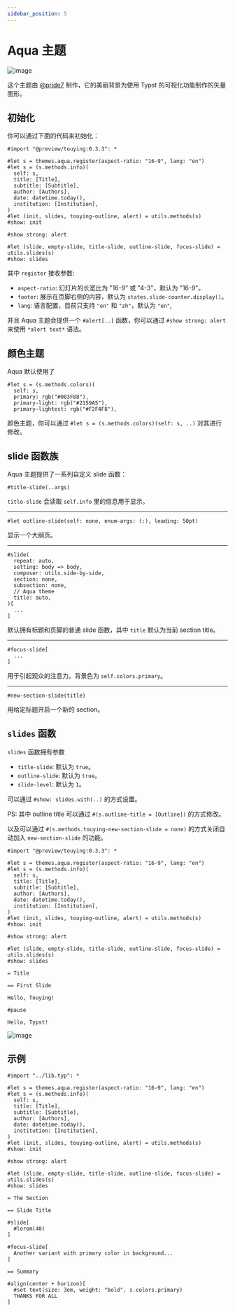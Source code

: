 ```yaml
---
sidebar_position: 5
---
```


# Aqua 主题

![image](https://github.com/touying-typ/touying/assets/34951714/5f9b3c99-a22a-4f3d-a266-93dd75997593)

这个主题由 [@pride7](https://github.com/pride7) 制作，它的美丽背景为使用 Typst 的可视化功能制作的矢量图形。


## 初始化

你可以通过下面的代码来初始化：

```typst
#import "@preview/touying:0.3.3": *

#let s = themes.aqua.register(aspect-ratio: "16-9", lang: "en")
#let s = (s.methods.info)(
  self: s,
  title: [Title],
  subtitle: [Subtitle],
  author: [Authors],
  date: datetime.today(),
  institution: [Institution],
)
#let (init, slides, touying-outline, alert) = utils.methods(s)
#show: init

#show strong: alert

#let (slide, empty-slide, title-slide, outline-slide, focus-slide) = utils.slides(s)
#show: slides
```

其中 `register` 接收参数:

- `aspect-ratio`: 幻灯片的长宽比为 "16-9" 或 "4-3"，默认为 "16-9"。
- `footer`: 展示在页脚右侧的内容，默认为 `states.slide-counter.display()`。
- `lang`: 语言配置，目前只支持 `"en"` 和 `"zh"`，默认为 `"en"`,

并且 Aqua 主题会提供一个 `#alert[..]` 函数，你可以通过 `#show strong: alert` 来使用 `*alert text*` 语法。

## 颜色主题

Aqua 默认使用了

```typst
#let s = (s.methods.colors)(
  self: s,
  primary: rgb("#003F88"),
  primary-light: rgb("#2159A5"),
  primary-lightest: rgb("#F2F4F8"),
```

颜色主题，你可以通过 `#let s = (s.methods.colors)(self: s, ..)` 对其进行修改。

## slide 函数族

Aqua 主题提供了一系列自定义 slide 函数：

```typst
#title-slide(..args)
```

`title-slide` 会读取 `self.info` 里的信息用于显示。

---

```typst
#let outline-slide(self: none, enum-args: (:), leading: 50pt)
```

显示一个大纲页。

---

```typst
#slide(
  repeat: auto,
  setting: body => body,
  composer: utils.side-by-side,
  section: none,
  subsection: none,
  // Aqua theme
  title: auto,
)[
  ...
]
```
默认拥有标题和页脚的普通 slide 函数，其中 `title` 默认为当前 section title。

---

```typst
#focus-slide[
  ...
]
```
用于引起观众的注意力。背景色为 `self.colors.primary`。

---

```typst
#new-section-slide(title)
```
用给定标题开启一个新的 section。


## `slides` 函数

`slides` 函数拥有参数

- `title-slide`: 默认为 `true`。
- `outline-slide`: 默认为 `true`。
- `slide-level`: 默认为 `1`。

可以通过 `#show: slides.with(..)` 的方式设置。

PS: 其中 outline title 可以通过 `#(s.outline-title = [Outline])` 的方式修改。

以及可以通过 `#(s.methods.touying-new-section-slide = none)` 的方式关闭自动加入 `new-section-slide` 的功能。

```typst
#import "@preview/touying:0.3.3": *

#let s = themes.aqua.register(aspect-ratio: "16-9", lang: "en")
#let s = (s.methods.info)(
  self: s,
  title: [Title],
  subtitle: [Subtitle],
  author: [Authors],
  date: datetime.today(),
  institution: [Institution],
)
#let (init, slides, touying-outline, alert) = utils.methods(s)
#show: init

#show strong: alert

#let (slide, empty-slide, title-slide, outline-slide, focus-slide) = utils.slides(s)
#show: slides

= Title

== First Slide

Hello, Touying!

#pause

Hello, Typst!
```

![image](https://github.com/touying-typ/touying/assets/34951714/eea4df8d-d9fd-43ac-aaf7-bb459864a9ac)



## 示例

```typst
#import "../lib.typ": *

#let s = themes.aqua.register(aspect-ratio: "16-9", lang: "en")
#let s = (s.methods.info)(
  self: s,
  title: [Title],
  subtitle: [Subtitle],
  author: [Authors],
  date: datetime.today(),
  institution: [Institution],
)
#let (init, slides, touying-outline, alert) = utils.methods(s)
#show: init

#show strong: alert

#let (slide, empty-slide, title-slide, outline-slide, focus-slide) = utils.slides(s)
#show: slides

= The Section

== Slide Title

#slide[
  #lorem(40)
]

#focus-slide[
  Another variant with primary color in background...
]

== Summary

#align(center + horizon)[
  #set text(size: 3em, weight: "bold", s.colors.primary)
  THANKS FOR ALL
]
```

